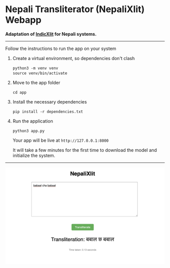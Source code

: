 # Nepali Transliterator (NepaliXlit) Webapp

**Adaptation of [IndicXlit](https://github.com/AI4Bharat/IndicXlit) for Nepali systems.**

<hr>

Follow the instructions to run the app on your system

1. Create a virtual environment, so dependencies don't clash

    ```
    python3 -m venv venv
    source venv/bin/activate
    ```

2. Move to the app folder

    ```
    cd app
    ```

3. Install the necessary dependencies

    ```
    pip install -r dependencies.txt
    ```

4. Run the application
    
    ```
    python3 app.py
    ```

    Your app will be live at `http://127.0.0.1:8000`
    
    It will take a few minutes for the first time to download the model and initialize the system.

<hr>

![webapp screenshot](app/webapp_ss.png)